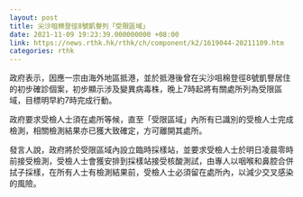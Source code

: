 ```yaml
---
layout: post
title: 尖沙咀棉登徑8號凱譽列「受限區域」
date: 2021-11-09 19:23:39.000000000 +08:00
link: https://news.rthk.hk/rthk/ch/component/k2/1619044-20211109.htm
categories: rthk
---
```


政府表示，因應一宗由海外地區抵港，並於抵港後曾在尖沙咀棉登徑8號凱譽居住的初步確診個案，初步顯示涉及變異病毒株，晚上7時起將有關處所列為受限區域，目標明早約7時完成行動。

政府要求受檢人士須在處所等候，直至「受限區域」內所有已識別的受檢人士完成檢測，相關檢測結果亦已獲大致確定，方可離開其處所。

發言人說，政府將於受限區域內設立臨時採樣站，並要求受檢人士於明日凌晨零時前接受檢測，受檢人士會獲安排到採樣站接受核酸測試，由專人以咽喉和鼻腔合併拭子採樣，在所有人士有檢測結果前，受檢人士必須留在處所內，以減少交叉感染的風險。
